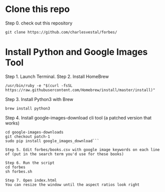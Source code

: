 # Clone this repo

Step 0. check out this repository

`git clone https://github.com/charlesvestal/forbes/`

# Install Python and Google Images Tool

Step 1. Launch Terminal.
Step 2. Install HomeBrew

`/usr/bin/ruby -e "$(curl -fsSL https://raw.githubusercontent.com/Homebrew/install/master/install)"`

Step 3. Install Python3 with Brew

`brew install python3`

Step 4. Install google-images-download cli tool (a patched version that works)

```git clone https://github.com/Joeclinton1/google-images-download/
cd google-images-downloads
git checkout patch-1
sudo pip install google_images_download```

Step 5. Edit forbes/books.csv with google image keywords on each line of (put in the search term you'd use for these books)

Step 6. Run the script
cd forbes
sh forbes.sh

Step 7. Open index.html
You can resize the window until the aspect ratios look right
